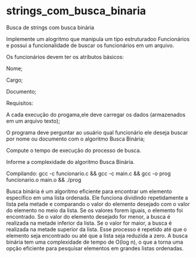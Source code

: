 # strings_com_busca_binaria
Busca de strings com busca binária

Implemente um alogritmo que manipula um tipo estruturadoo Funcionários e possui a funcionalidade de buscar os funcionários em um arquivo.

Os funcionários devem ter os atributos básicos:

Nome;

Cargo;

Documento;

Requisitos:

A cada execução do progama,ele deve carregar os dados (armazenados em um arquivo texto);

O programa deve perguntar ao usuário qual funcionário ele deseja buscar por nome ou documento com o algoritmo Busca Binária;

Compute o tempo de execução do processo de busca.

Informe a complexidade do algoritmo Busca Binária.

Compilando: gcc -c funcionario.c && gcc -c main.c && gcc -o prog funcionario.o main.o && ./prog


Busca binária é um algoritmo eficiente para encontrar um elemento específico em uma lista ordenada. Ele funciona dividindo repetidamente a lista pela metade e comparando o valor do elemento desejado com o valor do elemento no meio da lista. Se os valores forem iguais, o elemento foi encontrado. Se o valor do elemento desejado for menor, a busca é realizada na metade inferior da lista. Se o valor for maior, a busca é realizada na metade superior da lista. Esse processo é repetido até que o elemento seja encontrado ou até que a lista seja reduzida a zero. A busca binária tem uma complexidade de tempo de O(log n), o que a torna uma opção eficiente para pesquisar elementos em grandes listas ordenadas.
